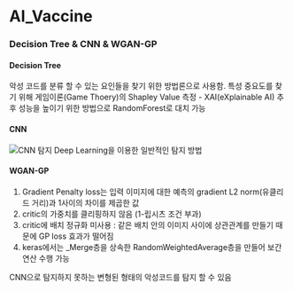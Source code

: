 # AI_Vaccine

### Decision Tree & CNN & WGAN-GP

#### Decision Tree
악성 코드를 분류 할 수 있는 요인들을 찾기 위한 방법론으로 사용함. 
특성 중요도를 찾기 위해 게임이론(Game Thoery)의 Shapley Value 측정 - XAI(eXplainable AI)
추후 성능을 높이기 위한 방법으로 RandomForest로 대치 가능

#### CNN
![CNN 탐지](http://integralstar.github.com/AI_Vaccine/1.png)
Deep Learning을 이용한 일반적인 탐지 방법

#### WGAN-GP
1. Gradient Penalty loss는 입력 이미지에 대한 예측의 gradient L2 norm(유클리드 거리)과 1사이의 차이를 제곱한 값
2. critic의 가중치를 클리핑하지 않음 (1-립시츠 조건 부과)
3. critic에 배치 정규화 미사용 : 같은 배치 안의 이미지 사이에 상관관계를 만들기 때문에 GP loss 효과가 떨어짐
4. keras에서는 _Merge층을 상속한 RandomWeightedAverage층을 만들어 보간 연산 수행 가능

CNN으로 탐지하지 못하는 변형된 형태의 악성코드를 탐지 할 수 있음
